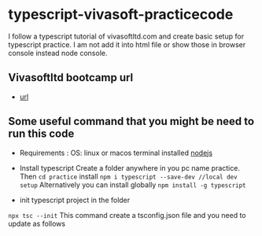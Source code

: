 # typescript-vivasoft-practicecode
I follow a typescript tutorial of vivasoftltd.com and create basic setup for typescript practice. I am not add it into html file or show those in browser console instead  node console.

## Vivasoftltd bootcamp url

- [url](https://www.vivasoftltd.com/typescript-bootcamp)

## Some useful command that you might be need to run this code

- Requirements :
    OS: linux or macos
    terminal
    installed [nodejs](https://nodejs.org/en/)

- Install typescript
Create a folder anywhere in you pc name practice. Then
```cd practice```
install
```npm i typescript --save-dev //local dev setup```
Alternatively you can install globally
```npm install -g typescript```

- init typescript project in the folder

```npx tsc --init```
This command create a tsconfig.json file and you need to update as follows